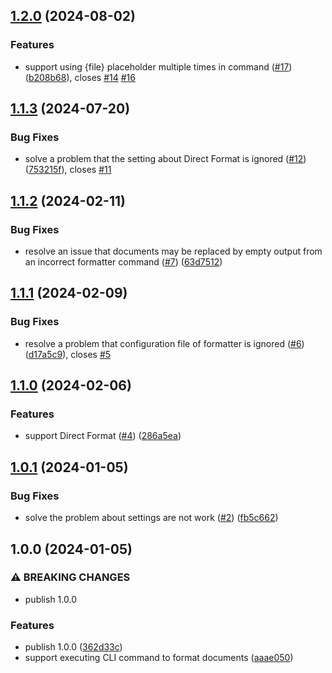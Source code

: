 ## [1.2.0](https://github.com/AkiraVoid-Productions/vscode-extension-format-with-cli/compare/v1.1.3...v1.2.0) (2024-08-02)

### Features

- support using {file} placeholder multiple times in command ([#17](https://github.com/AkiraVoid-Productions/vscode-extension-format-with-cli/issues/17)) ([b208b68](https://github.com/AkiraVoid-Productions/vscode-extension-format-with-cli/commit/b208b6829c994cc4b0fe8e42504007920ef54db4)), closes [#14](https://github.com/AkiraVoid-Productions/vscode-extension-format-with-cli/issues/14) [#16](https://github.com/AkiraVoid-Productions/vscode-extension-format-with-cli/issues/16)

## [1.1.3](https://github.com/AkiraVoid-Productions/vscode-extension-format-with-cli/compare/v1.1.2...v1.1.3) (2024-07-20)

### Bug Fixes

- solve a problem that the setting about Direct Format is ignored ([#12](https://github.com/AkiraVoid-Productions/vscode-extension-format-with-cli/issues/12)) ([753215f](https://github.com/AkiraVoid-Productions/vscode-extension-format-with-cli/commit/753215f452339f31abd639370f5647b248a18f35)), closes [#11](https://github.com/AkiraVoid-Productions/vscode-extension-format-with-cli/issues/11)

## [1.1.2](https://github.com/AkiraVoid-Productions/vscode-extension-format-with-cli/compare/v1.1.1...v1.1.2) (2024-02-11)

### Bug Fixes

- resolve an issue that documents may be replaced by empty output from an incorrect formatter command ([#7](https://github.com/AkiraVoid-Productions/vscode-extension-format-with-cli/issues/7)) ([63d7512](https://github.com/AkiraVoid-Productions/vscode-extension-format-with-cli/commit/63d7512aba336cef7932cc3a906a32140e3e5477))

## [1.1.1](https://github.com/AkiraVoid-Productions/vscode-extension-format-with-cli/compare/v1.1.0...v1.1.1) (2024-02-09)

### Bug Fixes

- resolve a problem that configuration file of formatter is ignored ([#6](https://github.com/AkiraVoid-Productions/vscode-extension-format-with-cli/issues/6)) ([d17a5c9](https://github.com/AkiraVoid-Productions/vscode-extension-format-with-cli/commit/d17a5c9ff4c2640b161e4c1fd1d8a59aed489023)), closes [#5](https://github.com/AkiraVoid-Productions/vscode-extension-format-with-cli/issues/5)

## [1.1.0](https://github.com/AkiraVoid-Productions/vscode-extension-format-with-cli/compare/v1.0.1...v1.1.0) (2024-02-06)

### Features

- support Direct Format ([#4](https://github.com/AkiraVoid-Productions/vscode-extension-format-with-cli/issues/4)) ([286a5ea](https://github.com/AkiraVoid-Productions/vscode-extension-format-with-cli/commit/286a5ea4f2ae9c1cd794c15523fbb8c115a47ca6))

## [1.0.1](https://github.com/AkiraVoid-Productions/vscode-extension-format-with-cli/compare/v1.0.0...v1.0.1) (2024-01-05)

### Bug Fixes

- solve the problem about settings are not work ([#2](https://github.com/AkiraVoid-Productions/vscode-extension-format-with-cli/issues/2)) ([fb5c662](https://github.com/AkiraVoid-Productions/vscode-extension-format-with-cli/commit/fb5c662618a45587f335e8794ec950121fa24c40))

## 1.0.0 (2024-01-05)

### ⚠ BREAKING CHANGES

- publish 1.0.0

### Features

- publish 1.0.0 ([362d33c](https://github.com/AkiraVoid-Productions/vscode-extension-format-with-cli/commit/362d33cbde4a7fa885fce879fec6aff6fe8e1935))
- support executing CLI command to format documents ([aaae050](https://github.com/AkiraVoid-Productions/vscode-extension-format-with-cli/commit/aaae050d1d3cbf9080a9b37feea29167232dbc01))
